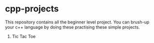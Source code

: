 # cpp-projects

This repository contains all the beginner level project. You can brush-up your c++ language by doing these practising these simple projects.
1) Tic Tac Toe
